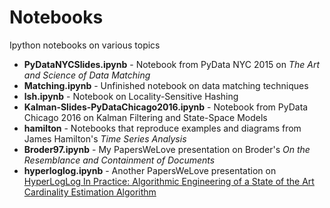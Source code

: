 # Notebooks
Ipython notebooks on various topics

- __PyDataNYCSlides.ipynb__ - Notebook from PyData NYC 2015 on _The Art and Science of Data Matching_
- __Matching.ipynb__ - Unfinished notebook on data matching techniques
- __lsh.ipynb__ - Notebook on Locality-Sensitive Hashing
- __Kalman-Slides-PyDataChicago2016.ipynb__ - Notebook from PyData Chicago 2016 on Kalman Filtering and State-Space Models
- __hamilton__ - Notebooks that reproduce examples and diagrams from James Hamilton's _Time Series Analysis_
- __Broder97.ipynb__ - My PapersWeLove presentation on Broder's _On the Resemblance and Containment of Documents_
- __hyperloglog.ipynb__ - Another PapersWeLove presentation on [HyperLogLog In Practice: Algorithmic Engineering of a State of the Art Cardinality Estimation Algorithm](https://research.google.com/pubs/pub40671.html)

